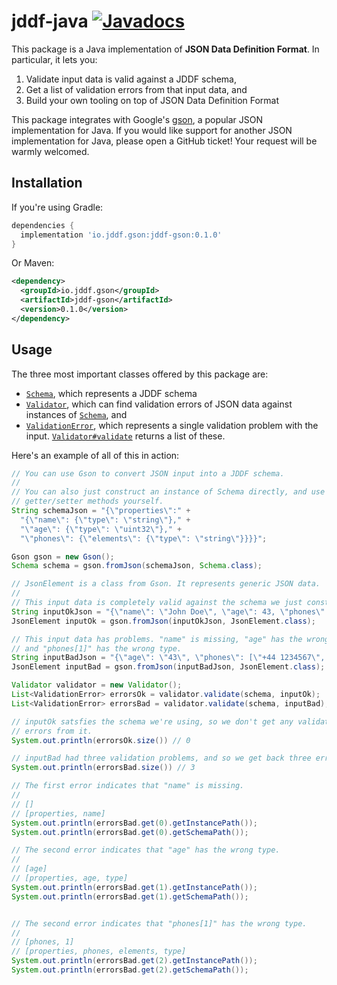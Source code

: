 # jddf-java [![Javadocs](https://javadoc.io/badge/io.jddf.gson/jddf-gson.svg)](https://javadoc.io/doc/io.jddf.gson/jddf-gson)

This package is a Java implementation of **JSON Data Definition Format**. In
particular, it lets you:

1. Validate input data is valid against a JDDF schema,
2. Get a list of validation errors from that input data, and
3. Build your own tooling on top of JSON Data Definition Format

This package integrates with Google's [gson](https://github.com/google/gson), a
popular JSON implementation for Java. If you would like support for another JSON
implementation for Java, please open a GitHub ticket! Your request will be
warmly welcomed.

## Installation

If you're using Gradle:

```gradle
dependencies {
  implementation 'io.jddf.gson:jddf-gson:0.1.0'
}
```

Or Maven:

```xml
<dependency>
  <groupId>io.jddf.gson</groupId>
  <artifactId>jddf-gson</artifactId>
  <version>0.1.0</version>
</dependency>
```

## Usage

The three most important classes offered by this package are:

* [`Schema`][schema], which represents a JDDF schema
* [`Validator`][validator], which can find validation errors of JSON data
  against instances of [`Schema`][schema], and
* [`ValidationError`][validation-error], which represents a single validation
  problem with the input. [`Validator#validate`][validator-validate] returns a
  list of these.

[schema]: https://static.javadoc.io/io.jddf.gson/jddf-gson/0.1.0/io/jddf/gson/Schema.html
[validator]: https://static.javadoc.io/io.jddf.gson/jddf-gson/0.1.0/io/jddf/gson/Validator.html
[validation-error]: https://static.javadoc.io/io.jddf.gson/jddf-gson/0.1.0/io/jddf/gson/ValidationError.html
[validator-validate]: https://static.javadoc.io/io.jddf.gson/jddf-gson/0.1.0/io/jddf/gson/Validator.html#validate(io.jddf.gson.Schema,com.google.gson.JsonElement)

Here's an example of all of this in action:

```java
// You can use Gson to convert JSON input into a JDDF schema.
//
// You can also just construct an instance of Schema directly, and use the
// getter/setter methods yourself.
String schemaJson = "{\"properties\":" +
  "{\"name\": {\"type\": \"string\"}," +
  "\"age\": {\"type\": \"uint32\"}," +
  "\"phones\": {\"elements\": {\"type\": \"string\"}}}}";

Gson gson = new Gson();
Schema schema = gson.fromJson(schemaJson, Schema.class);

// JsonElement is a class from Gson. It represents generic JSON data.
//
// This input data is completely valid against the schema we just constructed.
String inputOkJson = "{\"name\": \"John Doe\", \"age\": 43, \"phones\": [\"+44 1234567\", \"+44 2345678\"]}";
JsonElement inputOk = gson.fromJson(inputOkJson, JsonElement.class);

// This input data has problems. "name" is missing, "age" has the wrong type,
// and "phones[1]" has the wrong type.
String inputBadJson = "{\"age\": \"43\", \"phones\": [\"+44 1234567\", 442345678]}";
JsonElement inputBad = gson.fromJson(inputBadJson, JsonElement.class);

Validator validator = new Validator();
List<ValidationError> errorsOk = validator.validate(schema, inputOk);
List<ValidationError> errorsBad = validator.validate(schema, inputBad);

// inputOk satsfies the schema we're using, so we don't get any validation
// errors from it.
System.out.println(errorsOk.size()) // 0

// inputBad had three validation problems, and so we get back three errors.
System.out.println(errorsBad.size()) // 3

// The first error indicates that "name" is missing.
//
// []
// [properties, name]
System.out.println(errorsBad.get(0).getInstancePath());
System.out.println(errorsBad.get(0).getSchemaPath());

// The second error indicates that "age" has the wrong type.
//
// [age]
// [properties, age, type]
System.out.println(errorsBad.get(1).getInstancePath());
System.out.println(errorsBad.get(1).getSchemaPath());


// The second error indicates that "phones[1]" has the wrong type.
//
// [phones, 1]
// [properties, phones, elements, type]
System.out.println(errorsBad.get(2).getInstancePath());
System.out.println(errorsBad.get(2).getSchemaPath());
```
